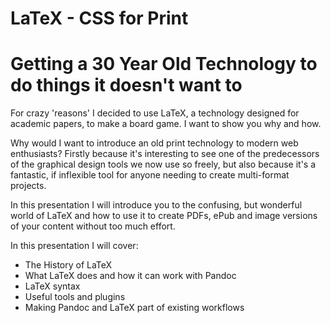 # LaTeX - CSS for Print

# Getting a 30 Year Old Technology to do things it doesn't want to

For crazy 'reasons' I decided to use LaTeX, a technology designed for academic papers, to make a board game. I want to show you why and how.

Why would I want to introduce an old print technology to modern web enthusiasts? Firstly because it's interesting to see one of the predecessors of the graphical design tools we now use so freely, but also because it's a fantastic, if inflexible tool for anyone needing to create multi-format projects.

In this presentation I will introduce you to the confusing, but wonderful world of LaTeX and how to use it to create PDFs, ePub and image versions of your content without too much effort.

In this presentation I will cover:

- The History of LaTeX
- What LaTeX does and how it can work with Pandoc
- LaTeX syntax
- Useful tools and plugins
- Making Pandoc and LaTeX part of existing workflows
